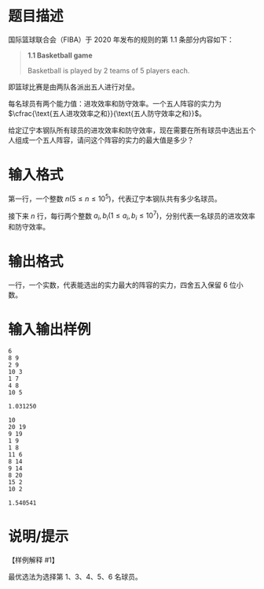 # 题目描述

国际篮球联合会（FIBA）于 2020 年发布的规则的第 1.1 条部分内容如下：

> **1.1 Basketball game**
>
> Basketball is played by 2 teams of 5 players each.

即篮球比赛是由两队各派出五人进行对垒。

每名球员有两个能力值：进攻效率和防守效率。一个五人阵容的实力为 $\cfrac{\text{五人进攻效率之和}}{\text{五人防守效率之和}}$。

给定辽宁本钢队所有球员的进攻效率和防守效率，现在需要在所有球员中选出五个人组成一个五人阵容，请问这个阵容的实力的最大值是多少？

# 输入格式

第一行，一个整数 $n(5 \leq n \leq {10}^5)$，代表辽宁本钢队共有多少名球员。

接下来 $n$ 行，每行两个整数 $a_i,b_i(1 \leq a_i,b_i \leq {10}^7)$，分别代表一名球员的进攻效率和防守效率。

# 输出格式

一行，一个实数，代表能选出的实力最大的阵容的实力，四舍五入保留 $6$ 位小数。

# 输入输出样例

```input1
6
8 9
2 9
10 3
1 7
4 8
10 5
```

```output1
1.031250
```

```input2
10
20 19
9 19
1 9
1 8
11 6
8 14
9 14
8 20
15 2
10 2
```

```output2
1.540541
```

# 说明/提示

【样例解释 #1】

最优选法为选择第 $1$、$3$、$4$、$5$、$6$ 名球员。
